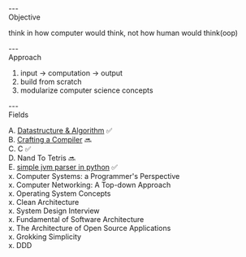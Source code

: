 
---\
Objective


think in how computer would think, not how human would think(oop) 



---\
Approach 


1. input -> computation -> output 
2. build from scratch 
3. modularize computer science concepts 




---\
Fields 


A. [Datastructure & Algorithm](https://github.com/Doohwancho/LeetCode.ps) :white_check_mark:\
B. [Crafting a Compiler](https://github.com/Doohwancho/compiler) :soon:\
C. C :white_check_mark:\
D. Nand To Tetris :soon:\
E. [simple jvm parser in python](https://www.youtube.com/user/badmephisto) :white_check_mark:\
x. Computer Systems: a Programmer's Perspective\
x. Computer Networking: A Top-down Approach\
x. Operating System Concepts\
x. Clean Architecture\
x. System Design Interview\
x. Fundamental of Software Architecture\
x. The Architecture of Open Source Applications\
x. Grokking Simplicity\
x. DDD

